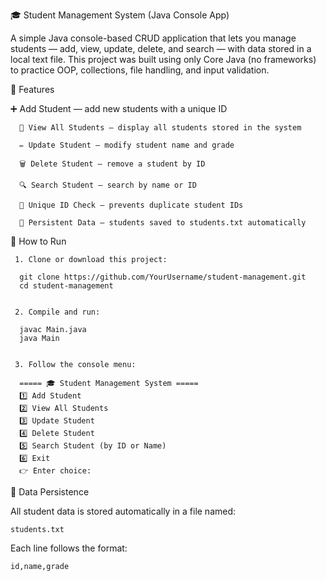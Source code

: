 🎓 Student Management System (Java Console App)

A simple Java console-based CRUD application that lets you manage students — add, view, update, delete, and search — with data stored in a local text file.
This project was built using only Core Java (no frameworks) to practice OOP, collections, file handling, and input validation.

🧩 Features

➕ Add Student — add new students with a unique ID

      👀 View All Students — display all students stored in the system
      
      ✏️ Update Student — modify student name and grade
      
      🗑️ Delete Student — remove a student by ID
      
      🔍 Search Student — search by name or ID
      
      🧱 Unique ID Check — prevents duplicate student IDs
      
      🧾 Persistent Data — students saved to students.txt automatically

🚀 How to Run

     1. Clone or download this project:
      
      git clone https://github.com/YourUsername/student-management.git
      cd student-management
      
      
     2. Compile and run:
      
      javac Main.java
      java Main


     3. Follow the console menu:

      ===== 🎓 Student Management System =====
      1️⃣ Add Student
      2️⃣ View All Students
      3️⃣ Update Student
      4️⃣ Delete Student
      5️⃣ Search Student (by ID or Name)
      6️⃣ Exit
      👉 Enter choice:

💾 Data Persistence

All student data is stored automatically in a file named:

    students.txt


Each line follows the format:

    id,name,grade
